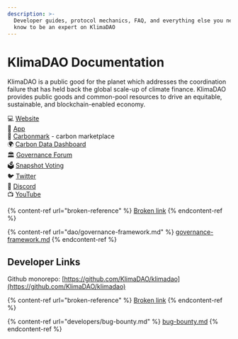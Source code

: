 ```yaml
---
description: >-
  Developer guides, protocol mechanics, FAQ, and everything else you need to
  know to be an expert on KlimaDAO
---
```


# KlimaDAO Documentation

KlimaDAO is a public good for the planet which addresses the coordination failure that has held back the global scale-up of climate finance. KlimaDAO provides public goods and common-pool resources to drive an equitable, sustainable, and blockchain-enabled economy.

💻 [Website](https://klimadao.finance/)\
🌲 [App](https://app.klimadao.finance/)\
🔵 [Carbonmark](https://www.carbonmark.com/) - carbon marketplace\
🌍 [Carbon Data Dashboard](https://carbon.klimadao.finance/)\
🏛️ [Governance Forum](https://forum.klimadao.finance/)\
🗳️ [Snapshot Voting](https://snapshot.org/#/klimadao.eth)\
🐦 [Twitter](https://twitter.com/klimadao) \
💬 [Discord](https://discord.gg/klimadao) \
📺 [YouTube](https://www.youtube.com/@KlimaDAOfinance)

{% content-ref url="broken-reference" %}
[Broken link](broken-reference)
{% endcontent-ref %}

{% content-ref url="dao/governance-framework.md" %}
[governance-framework.md](dao/governance-framework.md)
{% endcontent-ref %}

## Developer Links

Github monorepo: [https://github.com/KlimaDAO/klimadao](https://github.com/KlimaDAO/klimadao)

{% content-ref url="broken-reference" %}
[Broken link](broken-reference)
{% endcontent-ref %}

{% content-ref url="developers/bug-bounty.md" %}
[bug-bounty.md](developers/bug-bounty.md)
{% endcontent-ref %}
